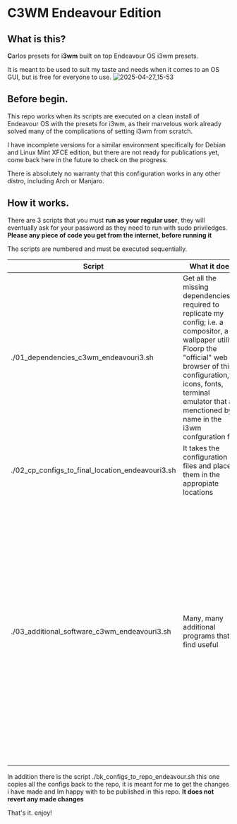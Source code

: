 # C3WM Endeavour Edition

## What is this?

**C**arlos presets for i**3wm** built on top Endeavour OS i3wm presets.

It is meant to be used to suit my taste and needs when it comes to an OS GUI, but is free for everyone to use.
![2025-04-27_15-53](https://github.com/user-attachments/assets/38f6ad57-df05-4336-836d-b109309b1d0c)

## Before begin.

This repo works when its scripts are executed on a clean install of Endeavour OS with the presets for i3wm, as their marvelous work already solved many of the complications of setting i3wm from scratch.

I have incomplete versions for a similar environment specifically for Debian and Linux Mint XFCE edition, but there are not ready for publications yet, come back here in the future to check on the progress.

There is absolutely no warranty that this configuration works in any other distro, including Arch or Manjaro.

## How it works.

There are 3 scripts that you must **run as your regular user**, they will eventually ask for your password as they need to run with sudo priviledges. **Please any piece of code you get from the internet, before running it**

The scripts are numbered and must be executed sequentially.

| Script | What it does | Notes |
|--------|--------------|-------|
|./01_dependencies_c3wm_endeavouri3.sh | Get all the missing dependencies required to replicate my config; i.e. a compositor, a wallpaper utility, Floorp the "official" web browser of this configuration,the icons, fonts, terminal emulator that are menctioned by name in the i3wm confguration file | |
|./02_cp_configs_to_final_location_endeavouri3.sh |It takes the configuration files and place them in the appropiate locations||
|./03_additional_software_c3wm_endeavouri3.sh | Many, many additional programs that i find useful| This one is **optional** no software in here is required by the config files, however there are some commented lines on the i3wm config file refering software in here, you might modify this script to suit your needs, and there is a .bk version in case you want the original back for whatever reason |

In addition there is the script ./bk_configs_to_repo_endeavour.sh this one copies all the configs back to the repo, it is meant for me to get the changes i have made and Im happy with to be published in this repo. **It does not revert any made changes**

That's it. enjoy!

